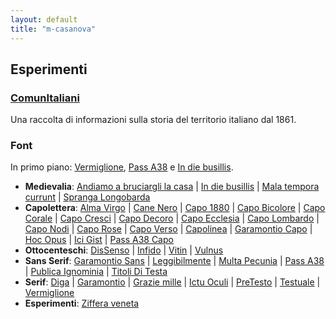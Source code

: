 ```yaml
---
layout: default
title: "m-casanova"
---
```


## Esperimenti

### [ComunItaliani](/ci)

Una raccolta di informazioni sulla storia del territorio italiano dal 1861.

### Font

In primo piano: [Vermiglione](/Vermiglione), [Pass A38](/Pass-A38) e [In die busillis](/In-die-busillis).

<!-- <p class="imm"><img src="/assets/img/font.svg" width="80%"></p> -->

* __Medievalia__: [Andiamo a bruciargli la casa](/AndiamoABruciargliLaCasa) |
[In die busillis](/In-die-busillis) |
[Mala tempora currunt](/MalaTemporaCurrunt) |
[Spranga Longobarda](/SprangaLongobarda)
* __Capolettera__: [Alma Virgo](/AlmaVirgo) |
[Cane Nero](/CaneNero) |
[Capo 1880](/Capo1880) |
[Capo Bicolore](/CapoBicolore) |
[Capo Corale](/CapoCorale) |
[Capo Cresci](/CapoCresci) |
[Capo Decoro](/CapoDecoro) |
[Capo Ecclesia](/CapoEcclesia) |
[Capo Lombardo](/CapoLombardo) |
[Capo Nodi](/CapoNodi) |
[Capo Rose](/CapoRose) |
[Capo Verso](/CapoVerso) |
[Capolinea](/Capolinea) |
[Garamontio Capo](/GaramontioCapo) |
[Hoc Opus](/HocOpus) |
[Ici Gist](/IciGist) |
[Pass A38 Capo](/PassA38Capo)
* __Ottocenteschi__: [DisSenso](/DisSenso) |
[Infido](/Infido) |
[Vitin](/Vitin) |
[Vulnus](/Vulnus)
* __Sans Serif__: [Garamontio Sans](/GaramontioSans) |
[Leggibilmente](/Leggibilmente) |
[Multa Pecunia](/MultaPecunia) |
[Pass A38](/Pass-A38) |
[Publica Ignominia](/PublicaIgnominia) |
[Titoli Di Testa](/titoliDiTesta)
* __Serif__: [Diga](/Diga) |
[Garamontio](/Garamontio) |
[Grazie mille](/GrazieMille) |
[Ictu Oculi](/IctuOculi) |
[PreTesto](/PreTesto) |
[Testuale](/Testuale) |
[Vermiglione](/Vermiglione)
* __Esperimenti__: [Ziffera veneta](/Ziffera-veneta)
